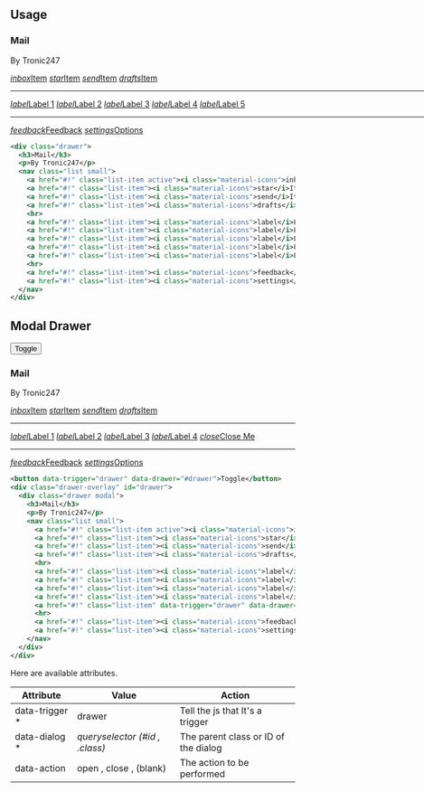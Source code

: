 <ins id="experimental"></ins>

## Usage

<div class="p-4 m-1 bg-dark-1">
  <div class="drawer" style="width: 40vh;margin: auto;border-right: none;">
    <h3>Mail</h3>
      <p>By Tronic247</p>
      <nav class="list small">
        <a href="#!" class="list-item active"><i class="material-icons">inbox</i>Item</a>
        <a href="#!" class="list-item"><i class="material-icons">star</i>Item</a>
        <a href="#!" class="list-item"><i class="material-icons">send</i>Item</a>
        <a href="#!" class="list-item"><i class="material-icons">drafts</i>Item</a>
        <hr>
        <a href="#!" class="list-item"><i class="material-icons">label</i>Label 1</a>
        <a href="#!" class="list-item"><i class="material-icons">label</i>Label 2</a>
        <a href="#!" class="list-item"><i class="material-icons">label</i>Label 3</a>
        <a href="#!" class="list-item"><i class="material-icons">label</i>Label 4</a>
        <a href="#!" class="list-item"><i class="material-icons">label</i>Label 5</a>
        <hr>
        <a href="#!" class="list-item"><i class="material-icons">feedback</i>Feedback</a>
        <a href="#!" class="list-item"><i class="material-icons">settings</i>Options</a>
      </nav>
    </div>
</div>

```xml
<div class="drawer">
  <h3>Mail</h3>
  <p>By Tronic247</p>
  <nav class="list small">
    <a href="#!" class="list-item active"><i class="material-icons">inbox</i>Item</a>
    <a href="#!" class="list-item"><i class="material-icons">star</i>Item</a>
    <a href="#!" class="list-item"><i class="material-icons">send</i>Item</a>
    <a href="#!" class="list-item"><i class="material-icons">drafts</i>Item</a>
    <hr>
    <a href="#!" class="list-item"><i class="material-icons">label</i>Label 1</a>
    <a href="#!" class="list-item"><i class="material-icons">label</i>Label 2</a>
    <a href="#!" class="list-item"><i class="material-icons">label</i>Label 3</a>
    <a href="#!" class="list-item"><i class="material-icons">label</i>Label 4</a>
    <a href="#!" class="list-item"><i class="material-icons">label</i>Label 5</a>
    <hr>
    <a href="#!" class="list-item"><i class="material-icons">feedback</i>Feedback</a>
    <a href="#!" class="list-item"><i class="material-icons">settings</i>Options</a>
  </nav>
</div>
```

## Modal Drawer

<div class="p-4 m-1 bg-dark-1">
  <button data-trigger="drawer" data-drawer="#drawer">Toggle</button>
  <div class="drawer-overlay" id="drawer" style="z-index: 9999999;">
      <div class="drawer modal">
        <h3>Mail</h3>
        <p>By Tronic247</p>
        <nav class="list small">
          <a href="#!" class="list-item active"><i class="material-icons">inbox</i>Item</a>
          <a href="#!" class="list-item"><i class="material-icons">star</i>Item</a>
          <a href="#!" class="list-item"><i class="material-icons">send</i>Item</a>
          <a href="#!" class="list-item"><i class="material-icons">drafts</i>Item</a>
          <hr>
          <a href="#!" class="list-item"><i class="material-icons">label</i>Label 1</a>
          <a href="#!" class="list-item"><i class="material-icons">label</i>Label 2</a>
          <a href="#!" class="list-item"><i class="material-icons">label</i>Label 3</a>
          <a href="#!" class="list-item"><i class="material-icons">label</i>Label 4</a>
          <a href="#!" class="list-item" data-trigger="drawer" data-drawer="#drawer"><i class="material-icons">close</i>Close Me</a>
          <hr>
          <a href="#!" class="list-item"><i class="material-icons">feedback</i>Feedback</a>
          <a href="#!" class="list-item"><i class="material-icons">settings</i>Options</a>
        </nav>
      </div>
    </div>
</div>

```xml
<button data-trigger="drawer" data-drawer="#drawer">Toggle</button>
<div class="drawer-overlay" id="drawer">
  <div class="drawer modal">
    <h3>Mail</h3>
    <p>By Tronic247</p>
    <nav class="list small">
      <a href="#!" class="list-item active"><i class="material-icons">inbox</i>Item</a>
      <a href="#!" class="list-item"><i class="material-icons">star</i>Item</a>
      <a href="#!" class="list-item"><i class="material-icons">send</i>Item</a>
      <a href="#!" class="list-item"><i class="material-icons">drafts</i>Item</a>
      <hr>
      <a href="#!" class="list-item"><i class="material-icons">label</i>Label 1</a>
      <a href="#!" class="list-item"><i class="material-icons">label</i>Label 2</a>
      <a href="#!" class="list-item"><i class="material-icons">label</i>Label 3</a>
      <a href="#!" class="list-item"><i class="material-icons">label</i>Label 4</a>
      <a href="#!" class="list-item" data-trigger="drawer" data-drawer="#drawer"><i class="material-icons">close</i>Close Me</a>
      <hr>
      <a href="#!" class="list-item"><i class="material-icons">feedback</i>Feedback</a>
      <a href="#!" class="list-item"><i class="material-icons">settings</i>Options</a>
    </nav>
  </div>
</div>
```

Here are available attributes.
<div class="table-container">
  <table>
    <thead>
      <th>Attribute</th>
      <th>Value</th>
      <th>Action</th>
    </thead>
    <tbody>
      <tr>
        <td>data-trigger *</td>
        <td>drawer</td>
        <td>Tell the js that It's a trigger</td>
      </tr>
      <tr>
        <td>data-dialog *</td>
        <td><i>queryselector (#id , .class)</i></td>
        <td>The parent class or ID of the dialog</td>
      </tr>
      <tr>
        <td>data-action</td>
        <td>open , close , (blank)</td>
        <td>The action to be performed</td>
      </tr>
    </tbody>
  </table>
</div>